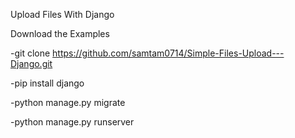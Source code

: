 Upload Files With Django


Download the Examples

-git clone https://github.com/samtam0714/Simple-Files-Upload---Django.git

-pip install django

-python manage.py migrate

-python manage.py runserver
